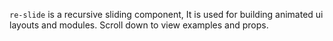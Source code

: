 `re-slide` is a recursive sliding component, It is used for building animated ui layouts and modules. Scroll down to view examples and props.
